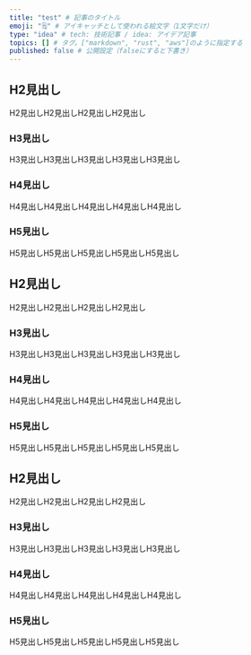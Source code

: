 ```yaml
---
title: "test" # 記事のタイトル
emoji: "🗒" # アイキャッチとして使われる絵文字（1文字だけ）
type: "idea" # tech: 技術記事 / idea: アイデア記事
topics: [] # タグ。["markdown", "rust", "aws"]のように指定する
published: false # 公開設定（falseにすると下書き）
---
```


## H2見出し

H2見出しH2見出しH2見出しH2見出し

### H3見出し

H3見出しH3見出しH3見出しH3見出しH3見出し

### H4見出し

H4見出しH4見出しH4見出しH4見出しH4見出し

### H5見出し

H5見出しH5見出しH5見出しH5見出しH5見出し

## H2見出し

H2見出しH2見出しH2見出しH2見出し

### H3見出し

H3見出しH3見出しH3見出しH3見出しH3見出し

### H4見出し

H4見出しH4見出しH4見出しH4見出しH4見出し

### H5見出し

H5見出しH5見出しH5見出しH5見出しH5見出し

## H2見出し

H2見出しH2見出しH2見出しH2見出し

### H3見出し

H3見出しH3見出しH3見出しH3見出しH3見出し

### H4見出し

H4見出しH4見出しH4見出しH4見出しH4見出し

### H5見出し

H5見出しH5見出しH5見出しH5見出しH5見出し